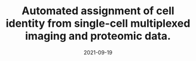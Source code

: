---
authors: Geuenich, Michael J; Hou, Jinyu; Lee, Sunyun; Ayub, Shanza; Jackson, Hartland
  W; <b>Campbell, Kieran R</b>
date: '2021-09-19'
journal: Cell systems
paper_url: https://doi.org/10.1016/j.cels.2021.08.012
title: Automated assignment of cell identity from single-cell multiplexed imaging
  and proteomic data.
---